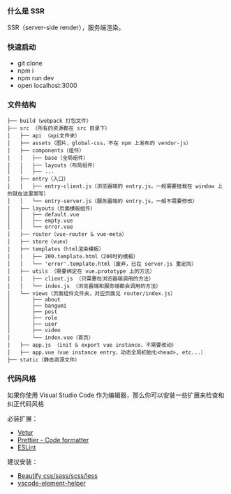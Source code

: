 ### 什么是 SSR

SSR（server-side render），服务端渲染。

### 快速启动

- git clone
- npm i
- npm run dev
- open localhost:3000

### 文件结构

```shell
├── build（webpack 打包文件）
├── src （所有的资源都在 src 目录下）
│   ├── api （api文件夹）
│   ├── assets（图片，global-css，不在 npm 上发布的 vendor-js）
│   ├── components（组件）
│   │   ├── base（全局组件）
│   │   ├── layouts（布局组件）
│   │   ├── ...
│   ├── entry（入口）
│   │   ├── entry-client.js（浏览器端的 entry.js，一般需要挂载在 window 上的就在这里面写）
│   │   └── entry-server.js（服务器端的 entry.js，一般不需要修改）
│   ├── layouts（页面模板组件）
│   │   ├── default.vue
│   │   ├── empty.vue
│   │   └── error.vue
│   ├── router（vue-router & vue-meta）
│   ├── store（vuex）
│   ├── templates（html渲染模板）
│   │   ├── 200.template.html（200时的模板）
│   │   └── 'error'.template.html（废弃，已在 server.js 重定向）
│   ├── utils （需要绑定在 vue.prototype 上的方法）
│   │   ├── client.js （只需要在浏览器端调用的方法）
│   │   └── index.js （浏览器端和服务端都会调用的方法）
│   └── views（页面组件文件夹，对应页面见 router/index.js）
│       ├── about
│       ├── bangumi
│       ├── post
│       ├── role
│       ├── user
│       ├── video
│       └── index.vue（首页）
│   ├── app.js （init & export vue instance，不需要改动）
│   ├── app.vue（vue instance entry，动态全局初始化<head>, etc...）
├── static（静态资源文件）
```

### 代码风格

如果你使用 Visual Studio Code 作为编辑器，那么你可以安装一些扩展来检查和纠正代码风格

必装扩展：

-   [Vetur](https://marketplace.visualstudio.com/items?itemName=octref.vetur)
-   [Prettier - Code formatter](https://marketplace.visualstudio.com/items?itemName=esbenp.prettier-vscode)
-   [ESLint](https://marketplace.visualstudio.com/items?itemName=dbaeumer.vscode-eslint)

建议安装：

-   [Beautify css/sass/scss/less](https://marketplace.visualstudio.com/items?itemName=michelemelluso.code-beautifier)
-   [vscode-element-helper](https://marketplace.visualstudio.com/items?itemName=ElemeFE.vscode-element-helper)
